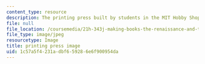 ```yaml
---
content_type: resource
description: The printing press built by students in the MIT Hobby Shop.
file: null
file_location: /coursemedia/21h-343j-making-books-the-renaissance-and-today-spring-2016/1c57a5f4231adbf659286e6f900954da_printing_press.jpg
file_type: image/jpeg
resourcetype: Image
title: printing press image
uid: 1c57a5f4-231a-dbf6-5928-6e6f900954da
---
```


